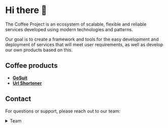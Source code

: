 # Hi there 👋

The Coffee Project is an ecosystem of scalable, flexible and reliable services developed using modern technologies and patterns.

Our goal is to create a framework and tools for the easy development and deployment of services that will meet user requirements, as well as develop our own products based on this.

## Coffee products

* **[GoSuit](https://github.com/gosuit)**
* **[Url Shortener](https://github.com/coffee-proj/url-shortener)**

## Contact

For questions or support, please reach out to our team:

<details>
<summary>Team</summary>

#### Nikita

[<img src="./assets/icons/github.svg" height=42 width=42 />](https://github.com/nikitaSstepanov) [<img src="./assets/icons/telegram.svg" height=42 width=42 />](https://t.me/nikitasstepanov) [<img src="./assets/icons/mail.svg" height=42 width=42 />](mailto:ns_stepanov@inbox.ru)

#### Artem

[<img src="./assets/icons/github.svg" height=42 width=42 />](https://github.com/artemKapitonov) [<img src="./assets/icons/telegram.svg" height=42 width=42 />](https://t.me/kapitonov646) [<img src="./assets/icons/mail.svg" height=42 width=42 />](mailto:artemkapitonov646@gmail.com)

</details>
